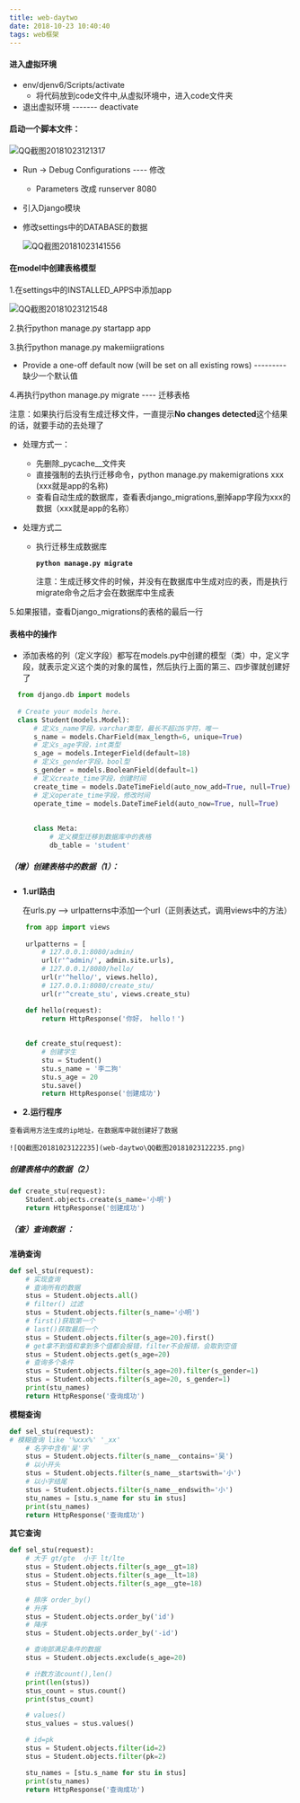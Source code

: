 ```yaml
---
title: web-daytwo
date: 2018-10-23 10:40:40
tags: web框架
---
```


#### 进入虚拟环境
- env/djenv6/Scripts/activate
  - 将代码放到code文件中,从虚拟环境中，进入code文件夹
- 退出虚拟环境 ------- deactivate

#### 启动一个脚本文件：

![QQ截图20181023121317](web-daytwo\QQ截图20181023121317.png)

- Run -> Debug Configurations ---- 修改

  - Parameters 改成 runserver 8080

- 引入Django模块

- 修改settings中的DATABASE的数据

  ![QQ截图20181023141556](web-daytwo\QQ截图20181023141556.png)

#### 在model中创建表格模型
1.在settings中的INSTALLED_APPS中添加app

![QQ截图20181023121548](web-daytwo\QQ截图20181023121548.png)

2.执行python manage.py startapp app

3.执行python manage.py makemiigrations

-  Provide a one-off default now (will be set on all existing rows) --------- 缺少一个默认值

4.再执行python manage.py migrate  ---- 迁移表格

注意：如果执行后没有生成迁移文件，一直提示**No changes detected**这个结果的话，就要手动的去处理了

- 处理方式一：

  - 先删除_pycache__文件夹
  - 直接强制的去执行迁移命令，python manage.py makemigrations xxx (xxx就是app的名称)
  - 查看自动生成的数据库，查看表django_migrations,删掉app字段为xxx的数据（xxx就是app的名称）

- 处理方式二

  - 执行迁移生成数据库

    **`python manage.py migrate`**

    注意：生成迁移文件的时候，并没有在数据库中生成对应的表，而是执行migrate命令之后才会在数据库中生成表

5.如果报错，查看Django_migrations的表格的最后一行

#### 表格中的操作
- 添加表格的列（定义字段）都写在models.py中创建的模型（类）中，定义字段，就表示定义这个类的对象的属性，然后执行上面的第三、四步骤就创建好了

```python
  from django.db import models
  
  # Create your models here.
  class Student(models.Model):
      # 定义s_name字段，varchar类型，最长不超过6字符，唯一
      s_name = models.CharField(max_length=6, unique=True)
      # 定义s_age字段，int类型
      s_age = models.IntegerField(default=18)
      # 定义s_gender字段，bool型
      s_gender = models.BooleanField(default=1)
      # 定义create_time字段，创建时间
      create_time = models.DateTimeField(auto_now_add=True, null=True)
      # 定义operate_time字段，修改时间
      operate_time = models.DateTimeField(auto_now=True, null=True)
  
  
      class Meta:
          # 定义模型迁移到数据库中的表格
          db_table = 'student'
```

##### （增）创建表格中的数据（1）：

- **1.url路由**

  在urls.py --> urlpatterns中添加一个url（正则表达式，调用views中的方法）

```python
    from app import views
    
    urlpatterns = [
        # 127.0.0.1:8080/admin/
        url(r'^admin/', admin.site.urls),
        # 127.0.0.1/8080/hello/
        url(r'^hello/', views.hello),
        # 127.0.0.1:8080/create_stu/
        url(r'^create_stu', views.create_stu)
```

```python
    def hello(request):
        return HttpResponse('你好， hello！')
    
    
    def create_stu(request):
        # 创建学生
        stu = Student()
        stu.s_name = '李二狗'
        stu.s_age = 20
        stu.save()
        return HttpResponse('创建成功')
```

   - **2.运行程序**

    查看调用方法生成的ip地址，在数据库中就创建好了数据
    
    ![QQ截图20181023122235](web-daytwo\QQ截图20181023122235.png)

##### 创建表格中的数据（2）

```python
def create_stu(request):
    Student.objects.create(s_name='小明')
    return HttpResponse('创建成功')
```

##### （查）查询数据 ：

**准确查询**

```python
def sel_stu(request):
    # 实现查询
    # 查询所有的数据
    stus = Student.objects.all()
    # filter() 过滤
    stus = Student.objects.filter(s_name='小明')
    # first()获取第一个
    # last()获取最后一个
    stus = Student.objects.filter(s_age=20).first()
    # get拿不到值和拿到多个值都会报错，filter不会报错，会取到空值
    stus = Student.objects.get(s_age=20)
    # 查询多个条件
    stus = Student.objects.filter(s_age=20).filter(s_gender=1)
    stus = Student.objects.filter(s_age=20, s_gender=1)
    print(stu_names)
    return HttpResponse('查询成功')
```

**模糊查询**

```python
def sel_stu(request):
# 模糊查询 like '%xxx%' '_xx'
	# 名字中含有'吴'字
    stus = Student.objects.filter(s_name__contains='吴')
    # 以小开头
    stus = Student.objects.filter(s_name__startswith='小')
    # 以小字结尾
    stus = Student.objects.filter(s_name__endswith='小')
    stu_names = [stu.s_name for stu in stus]
    print(stu_names)
    return HttpResponse('查询成功')
```

**其它查询**

```python
def sel_stu(request):
	# 大于 gt/gte  小于 lt/lte
    stus = Student.objects.filter(s_age__gt=18)
    stus = Student.objects.filter(s_age__lt=18)
    stus = Student.objects.filter(s_age__gte=18)

    # 排序 order_by()
    # 升序
    stus = Student.objects.order_by('id')
    # 降序
    stus = Student.objects.order_by('-id')

    # 查询部满足条件的数据
    stus = Student.objects.exclude(s_age=20)

    # 计数方法count(),len()
    print(len(stus))
    stus_count = stus.count()
    print(stus_count)

    # values()
    stus_values = stus.values()

    # id=pk
    stus = Student.objects.filter(id=2)
    stus = Student.objects.filter(pk=2)

    stu_names = [stu.s_name for stu in stus]
    print(stu_names)
    return HttpResponse('查询成功')
```


